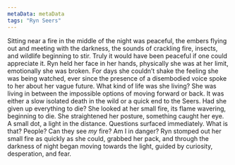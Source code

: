 ```yaml
---
metaData: metaData
tags: "Ryn Seers"
---
```


Sitting near a fire in the middle of the night was peaceful, the embers flying out and meeting with the darkness, the sounds of crackling fire, insects, and wildlife beginning to stir. Truly it would have been peaceful if one could appreciate it. Ryn held her face in her hands, physically she was at her limit, emotionally she was broken. For days she couldn’t shake the feeling she was being watched, ever since the presence of a disembodied voice spoke to her about her vague future. What kind of life was she living? She was living in between the impossible options of moving forward or back. It was either a slow isolated death in the wild or a quick end to the Seers. Had she given up everything to die? She looked at her small fire, its flame wavering, beginning to die. She straightened her posture, something caught her eye. A small dot, a light in the distance. Questions surfaced immediately. What is that? People? Can they see *my* fire? Am I in danger? Ryn stomped out her small fire as quickly as she could, grabbed her pack, and through the darkness of night began moving towards the light, guided by curiosity, desperation, and fear.